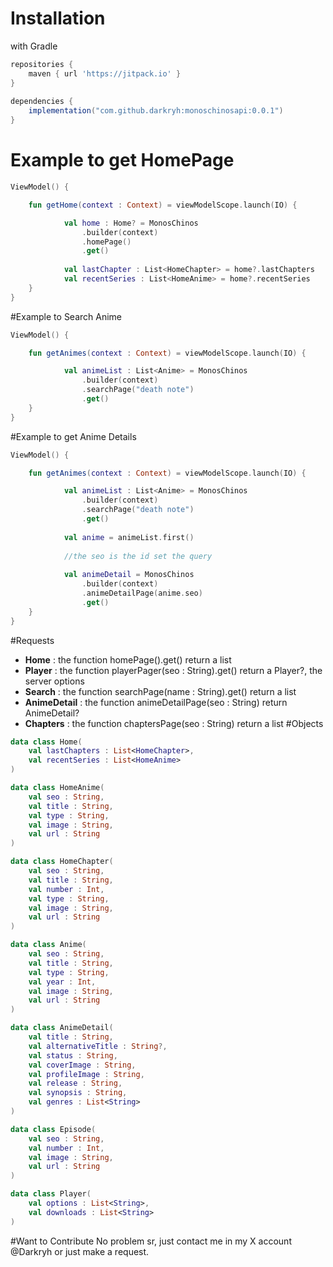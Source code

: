 # Installation
with Gradle
```groovy  
repositories {   
	maven { url 'https://jitpack.io' }  
}  
  
dependencies {  
	implementation("com.github.darkryh:monoschinosapi:0.0.1")
}  
```  
# Example to get HomePage
```kotlin
ViewModel() {

	fun getHome(context : Context) = viewModelScope.launch(IO) {

			val home : Home? = MonosChinos
                .builder(context)
                .homePage()
                .get()
				
			val lastChapter : List<HomeChapter> = home?.lastChapters
			val recentSeries : List<HomeAnime> = home?.recentSeries
	}
}
```
#Example to Search Anime
```kotlin
ViewModel() {

	fun getAnimes(context : Context) = viewModelScope.launch(IO) {

			val animeList : List<Anime> = MonosChinos
                .builder(context)
                .searchPage("death note")
                .get()
	}
}
```

#Example to get Anime Details
```kotlin
ViewModel() {

	fun getAnimes(context : Context) = viewModelScope.launch(IO) {

			val animeList : List<Anime> = MonosChinos
                .builder(context)
                .searchPage("death note")
                .get()
			
			val anime = animeList.first()
			
			//the seo is the id set the query
			
			val animeDetail = MonosChinos
                .builder(context)
                .animeDetailPage(anime.seo)
                .get()
	}
}
```
#Requests
- **Home** : the function homePage().get() return a list
- **Player** : the function playerPager(seo : String).get() return a Player?, the server options
- **Search** : the function searchPage(name : String).get() return a list
- **AnimeDetail** : the function animeDetailPage(seo : String) return AnimeDetail?
- **Chapters** : the function chaptersPage(seo : String) return a list
#Objects
```kotlin
data class Home(
    val lastChapters : List<HomeChapter>,
    val recentSeries : List<HomeAnime>
)
```
```kotlin
data class HomeAnime(
	val seo : String,
    val title : String,
    val type : String,
    val image : String,
    val url : String
)
```
```kotlin
data class HomeChapter(
	val seo : String,
    val title : String,
    val number : Int,
    val type : String,
    val image : String,
    val url : String
)
```
```kotlin
data class Anime(
	val seo : String,
    val title : String,
    val type : String,
    val year : Int,
    val image : String,
    val url : String
)
```
```kotlin
data class AnimeDetail(
    val title : String,
    val alternativeTitle : String?,
    val status : String,
    val coverImage : String,
    val profileImage : String,
    val release : String,
    val synopsis : String,
    val genres : List<String>
)
```
```kotlin
data class Episode(
	val seo : String,
    val number : Int,
    val image : String,
    val url : String
)
```
```kotlin
data class Player(
    val options : List<String>,
    val downloads : List<String>
)
```
#Want to Contribute
No problem sr, just contact me in my X account @Darkryh or just make a request.
